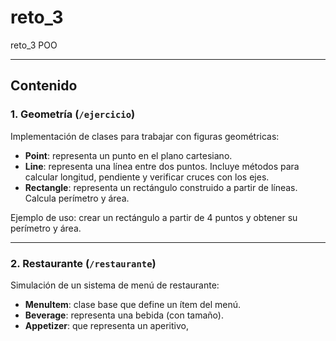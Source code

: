 # reto_3
reto_3 POO

---

## Contenido

### 1. Geometría (`/ejercicio`)
Implementación de clases para trabajar con figuras geométricas:
- **Point**: representa un punto en el plano cartesiano.
- **Line**: representa una línea entre dos puntos. Incluye métodos para calcular longitud, pendiente y verificar cruces con los ejes.
- **Rectangle**: representa un rectángulo construido a partir de líneas. Calcula perímetro y área.

Ejemplo de uso: crear un rectángulo a partir de 4 puntos y obtener su perímetro y área.

---

### 2. Restaurante (`/restaurante`)
Simulación de un sistema de menú de restaurante:
- **MenuItem**: clase base que define un ítem del menú.
- **Beverage**: representa una bebida (con tamaño).
- **Appetizer**: que representa un aperitivo,
